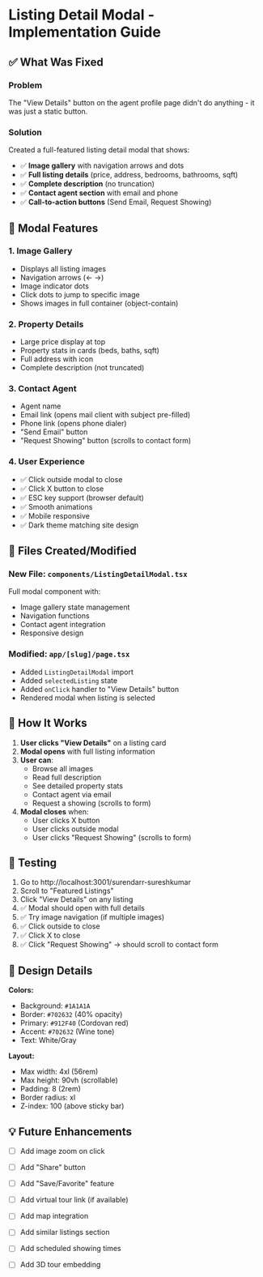 # Listing Detail Modal - Implementation Guide

## ✅ What Was Fixed

### Problem
The "View Details" button on the agent profile page didn't do anything - it was just a static button.

### Solution
Created a full-featured listing detail modal that shows:
- ✅ **Image gallery** with navigation arrows and dots
- ✅ **Full listing details** (price, address, bedrooms, bathrooms, sqft)
- ✅ **Complete description** (no truncation)
- ✅ **Contact agent section** with email and phone
- ✅ **Call-to-action buttons** (Send Email, Request Showing)

## 🎨 Modal Features

### 1. Image Gallery
- Displays all listing images
- Navigation arrows (← →)
- Image indicator dots
- Click dots to jump to specific image
- Shows images in full container (object-contain)

### 2. Property Details
- Large price display at top
- Property stats in cards (beds, baths, sqft)
- Full address with icon
- Complete description (not truncated)

### 3. Contact Agent
- Agent name
- Email link (opens mail client with subject pre-filled)
- Phone link (opens phone dialer)
- "Send Email" button
- "Request Showing" button (scrolls to contact form)

### 4. User Experience
- ✅ Click outside modal to close
- ✅ Click X button to close
- ✅ ESC key support (browser default)
- ✅ Smooth animations
- ✅ Mobile responsive
- ✅ Dark theme matching site design

## 📂 Files Created/Modified

### New File: `components/ListingDetailModal.tsx`
Full modal component with:
- Image gallery state management
- Navigation functions
- Contact agent integration
- Responsive design

### Modified: `app/[slug]/page.tsx`
- Added `ListingDetailModal` import
- Added `selectedListing` state
- Added `onClick` handler to "View Details" button
- Rendered modal when listing is selected

## 🎯 How It Works

1. **User clicks "View Details"** on a listing card
2. **Modal opens** with full listing information
3. **User can**:
   - Browse all images
   - Read full description
   - See detailed property stats
   - Contact agent via email
   - Request a showing (scrolls to form)
4. **Modal closes** when:
   - User clicks X button
   - User clicks outside modal
   - User clicks "Request Showing" (scrolls to form)

## 🚀 Testing

1. Go to http://localhost:3001/surendarr-sureshkumar
2. Scroll to "Featured Listings"
3. Click "View Details" on any listing
4. ✅ Modal should open with full details
5. ✅ Try image navigation (if multiple images)
6. ✅ Click outside to close
7. ✅ Click X to close
8. ✅ Click "Request Showing" → should scroll to contact form

## 🎨 Design Details

**Colors:**
- Background: `#1A1A1A`
- Border: `#702632` (40% opacity)
- Primary: `#912F40` (Cordovan red)
- Accent: `#702632` (Wine tone)
- Text: White/Gray

**Layout:**
- Max width: 4xl (56rem)
- Max height: 90vh (scrollable)
- Padding: 8 (2rem)
- Border radius: xl
- Z-index: 100 (above sticky bar)

## 💡 Future Enhancements

- [ ] Add image zoom on click
- [ ] Add "Share" button
- [ ] Add "Save/Favorite" feature
- [ ] Add virtual tour link (if available)
- [ ] Add map integration
- [ ] Add similar listings section
- [ ] Add scheduled showing times
- [ ] Add 3D tour embedding


